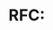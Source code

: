 # RFC: <title>
- **Owner:** @your-handle
- **Labels:** needs RFC, type:module
- **Status:** Draft → Review → Accepted/Rejected

---

## 🧠 Problem  
What emotional, forensic, or symbolic ambiguity does this resolve?

---

## 💡 Proposal  
Describe the module’s intent, input/output format, and emotional lens.  
Include schema sketches, annotation examples, and symbolic logic.

---

## 🧬 Evidence Model  
How does this module map timestamped segments to emotional truth?  
Include reproducibility plan, sample data, and annotation logic.

---

## 🧭 Ethics  
What are the risks?  
How will you mitigate harm, avoid spectacle, and ensure reversibility?

---

## 🚀 Rollout  
Milestones, test plan, and success metrics.  
Include demo goals and CI requirements.
